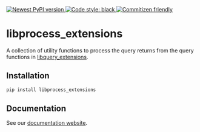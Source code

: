 <a href="https://pypi.org/project/libprocess_extensions/">
    <img alt="Newest PyPI version" src="https://img.shields.io/pypi/v/libprocess_extensions.svg">
</a>
<a href="https://github.com/psf/black">
    <img alt="Code style: black" src="https://img.shields.io/badge/code%20style-black-000000.svg">
</a>
<a href="http://commitizen.github.io/cz-cli/">
    <img alt="Commitizen friendly" src="https://img.shields.io/badge/commitizen-friendly-brightgreen.svg">
</a>

# libprocess_extensions

A collection of utility functions to process the query returns from the query functions in [libquery_extensions](https://github.com/oldvis/libquery_extensions).

## Installation

```sh
pip install libprocess_extensions
```

## Documentation

See our [documentation website](https://oldvis.github.io/libprocess_extensions/).

